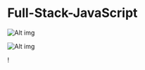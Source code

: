 # Full-Stack-JavaScript

![Alt img](https://img.shields.io/badge/Getting-Started-yellow)

![Alt img](https://img.shields.io/badge/Learning-Html-green)

!
